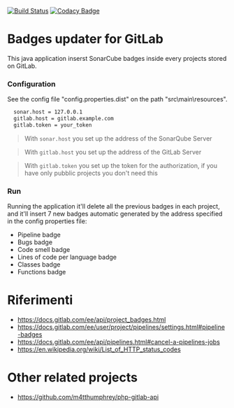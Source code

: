 [![Build Status](https://travis-ci.org/iubar/badges-updater-for-gitlab.svg?branch=master)](https://travis-ci.org/iubar/badges-updater-for-gitlab)
[![Codacy Badge](https://api.codacy.com/project/badge/Grade/2781d3e900d042d792c472621d8e7831)](https://www.codacy.com/app/Iubar/badges-updater-for-gitlab?utm_source=github.com&amp;utm_medium=referral&amp;utm_content=iubar/badges-updater-for-gitlab&amp;utm_campaign=Badge_Grade)

# Badges updater for GitLab

This java application inserst SonarCube badges inside every projects stored on GitLab.

### Configuration

See the config file "config.properties.dist" on the path "src\main\resources".
```sh
  sonar.host = 127.0.0.1
  gitlab.host = gitlab.example.com
  gitlab.token = your_token
```
> With `sonar.host` you set up the address of the SonarQube Server

> With `gitlab.host` you set up the address of the GitLab Server

> With `gitlab.token` you set up the token for the authorization, if you have only pubblic projects you don't need this

### Run

Running the application it'll delete all the previous badges in each project, and it'll insert 7 new badges automatic generated by the address specified in the config properties file:

- Pipeline badge
- Bugs badge
- Code smell badge
- Lines of code per language badge
- Classes badge
- Functions badge

# Riferimenti

 - https://docs.gitlab.com/ee/api/project_badges.html
 - https://docs.gitlab.com/ee/user/project/pipelines/settings.html#pipeline-badges
 - https://docs.gitlab.com/ee/api/pipelines.html#cancel-a-pipelines-jobs
 - https://en.wikipedia.org/wiki/List_of_HTTP_status_codes

# Other related projects
 * https://github.com/m4tthumphrey/php-gitlab-api
